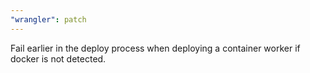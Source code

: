 ```yaml
---
"wrangler": patch
---
```


Fail earlier in the deploy process when deploying a container worker if docker is not detected.
